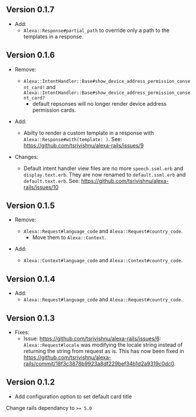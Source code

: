 ## Version 0.1.7
* Add:
  * `Alexa::Response#partial_path` to override only a path to the templates
  in a response.
## Version 0.1.6

* Remove:
  * `Alexa::IntentHandler::Base#show_device_address_permission_consent_card!`
  and `Alexa::IntentHandler::Base#show_device_address_permission_consent_card?`
    - default repsonses will no longer render device address permission cards.

* Add:
  * Abilty to render a custom template in a response with
  `Alexa::Response#with(template: )`. See:
  https://github.com/tsrivishnu/alexa-rails/issues/9

* Changes:
  * Default intent handler view files are no more `speech.ssml.erb` and
  `display.text.erb`. They are now renamed to `default.ssml.erb` and
  `default.text.erb`. See:
  https://github.com/tsrivishnu/alexa-rails/issues/10

## Version 0.1.5
* Remove:
  * `Alexa::Request#language_code` and `Alexa::Request#country_code`.
    - Move them to `Alexa::Context`.

* Add:
  * `Alexa::Context#language_code` and `Alexa::Context#country_code`.

## Version 0.1.4
* Add:
  * `Alexa::Request#language_code` and `Alexa::Request#country_code`.

## Version 0.1.3
* Fixes:
  * Issue: https://github.com/tsrivishnu/alexa-rails/issues/6: `Alexa::Request#locale` was modifying the locale string instead
  of returning the string from request as is.
  This has now been fixed in https://github.com/tsrivishnu/alexa-rails/commit/18f3c3878b9923a8df229bef34b1d2a9319c0dc0.

## Version 0.1.2
* Add configuration option to set default card title

Change rails dependancy to `>= 5.0`
